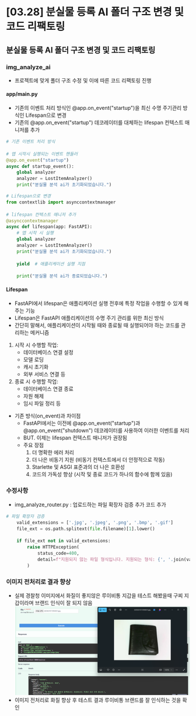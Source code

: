 # [03.28] 분실물 등록 AI 폴더 구조 변경 및 코드 리팩토링

## 분실물 등록 AI 폴더 구조 변경 및 코드 리팩토링

### img_analyze_ai
- 프로젝트에 맞게 폴더 구조 수정 및 이에 따른 코드 리팩토링 진행

#### app/main.py
- 기존의 이벤트 처리 방식인 @app.on_event("startup")을 최신 수명 주기관리 방식인 Lifespan으로 변경
- 기존의 @app.on_event("startup") 데코레이터를 대체하는 lifespan 컨텍스트 매니저를 추가

```python
# 기존 이벤트 처리 방식

# 앱 시작시 실행되는 이벤트 핸들러
@app.on_event("startup")
async def startup_event():
    global analyzer
    analyzer = LostItemAnalyzer()
    print("분실물 분석 ai가 초기화되었습니다.")

```

```python
# Lifespan으로 변경
from contextlib import asynccontextmanager

# lifespan 컨텍스트 매니저 추가
@asynccontextmanager
async def lifespan(app: FastAPI):
    # 앱 시작 시 실행
    global analyzer
    analyzer = LostItemAnalyzer()
    print("분실물 분석 ai가 초기화되었습니다.")
    
    yield  # 애플리케이션 실행 지점
    
    print("분실물 분석 ai가 종료되었습니다.")
```

#### Lifespan
- FastAPI에서 lifespan은 애플리케이션 실행 전후에 특정 작업을 수행할 수 있게 해주는 기능
- Lifespan은 FastAPI 애플리케이션의 수명 주기 관리를 위한 최신 방식
- 간단히 말해서, 애플리케이션이 시작될 때와 종료될 때 실행되어야 하는 코드를 관리하는 메커니즘
1. 시작 시 수행할 작업:
    - 데이터베이스 연결 설정
    - 모델 로딩
    - 캐시 초기화
    - 외부 서비스 연결 등
2. 종료 시 수행할 작업:
    - 데이터베이스 연결 종료
    - 자원 해제
    - 임시 파일 정리 등
- 기존 방식(on_event)과 차이점
    - FastAPI에서는 이전에 @app.on_event("startup")과 @app.on_event("shutdown") 데코레이터를 사용하여 이러한 이벤트를 처리
    - BUT. 이제는 lifespan 컨텍스트 매니저가 권장됨
    - 주요 장점
        1. 더 명확한 에러 처리
        2. 더 나은 비동기 지원 (비동기 컨텍스트에서 더 안정적으로 작동)
        3. Starlette 및 ASGI 표준과의 더 나은 호환성
        4. 코드의 가독성 향상 (시작 및 종료 코드가 하나의 함수에 함께 있음)


### 수정사항
- img_analyze_router.py : 업로드하는 파일 확장자 검증 추가 코드 추가
```python
# 파일 확장자 검증
    valid_extensions = ['.jpg', '.jpeg', '.png', '.bmp', '.gif']
    file_ext = os.path.splitext(file.filename)[1].lower()
    
    if file_ext not in valid_extensions:
        raise HTTPException(
            status_code=400, 
            detail=f"지원되지 않는 파일 형식입니다. 지원되는 형식: {', '.join(valid_extensions)}"
        )
```

### 이미지 전처리로 결과 향상
- 실제 경찰청 이미지에서 화질이 좋지않은 루이비통 지갑을 테스트 해봤을때 구찌 지갑이라며 브랜드 인식이 잘 되지 않음
![alt text](image.png)
- 이미지 전처리로 화질 향상 후 테스트 결과 루이비통 브랜드를 잘 인식하는 것을 확인

